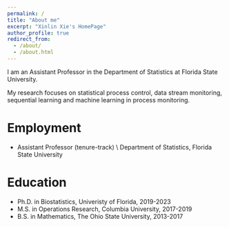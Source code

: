 ```yaml
---
permalink: /
title: "About me"
excerpt: "Xinlin Xie's HomePage"
author_profile: true
redirect_from: 
  - /about/
  - /about.html
---
```


I am an Assistant Professor in the Department of Statistics at Florida State University.

My research focuses on statistical process control, data stream monitoring, sequential learning and machine learning in process monitoring.

Employment
======
- Assistant Professor (tenure-track) \\
 Department of Statistics, Florida State University

Education
======
- Ph.D. in Biostatistics, Univeristy of Florida, 2019-2023 
- M.S. in Operations Research, Columbia University, 2017-2019
- B.S. in Mathematics, The Ohio State University, 2013-2017




